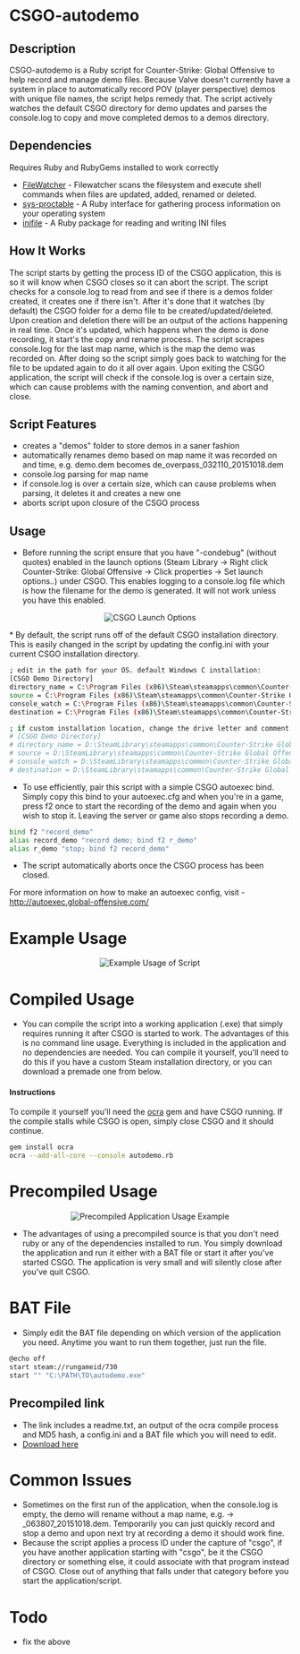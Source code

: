 # CSGO-autodemo

## Description
CSGO-autodemo is a Ruby script for Counter-Strike: Global Offensive to help record and manage demo files. Because Valve doesn't currently have a system in place to automatically record POV (player perspective) demos with unique file names, the script helps remedy that. The script actively watches the default CSGO directory for demo updates and parses the console.log to copy and move completed demos to a demos directory.


## Dependencies
 Requires Ruby and RubyGems installed to work correctly
* [FileWatcher] - Filewatcher scans the filesystem and execute shell commands when files are updated, added, renamed or deleted.
* [sys-proctable] - A Ruby interface for gathering process information on your operating system
* [inifile] - A Ruby package for reading and writing INI files


## How It Works
The script starts by getting the process ID of the CSGO application, this is so it will know when CSGO closes so it can abort the script. The script checks for a console.log to read from and see if there is a demos folder created, it creates one if there isn't. After it's done that it watches (by default) the CSGO folder for a demo file to be created/updated/deleted. Upon creation and deletion there will be an output of the actions happening in real time. Once it's updated, which happens when the demo is done recording, it start's the copy and rename process. The script scrapes console.log for the last map name, which is the map the demo was recorded on. After doing so the script simply goes back to watching for the file to be updated again to do it all over again. Upon exiting the CSGO application, the script will check if the console.log is over a certain size, which can cause problems with the naming convention, and abort and close. 


## Script Features
* creates a "demos" folder to store demos in a saner fashion
* automatically renames demo based on map name it was recorded on and time, e.g. demo.dem becomes de_overpass_032110_20151018.dem
* console.log parsing for map name
* if console.log is over a certain size, which can cause problems when parsing, it deletes it and creates a new one
* aborts script upon closure of the CSGO process


## Usage
* Before running the script ensure that you have "-condebug" (without quotes) enabled in the launch options (Steam Library -> Right click Counter-Strike: Global Offensive -> Click properties -> Set launch options..) under CSGO. This enables logging to a console.log file which is how the filename for the demo is generated. It will not work unless you have this enabled.
<p align="center">
  <img src="https://i.imgur.com/iJqMjB8.png" alt="CSGO Launch Options"/>
</p>
* By default, the script runs off of the default CSGO installation directory. This is easily changed in the script by updating the config.ini with your current CSGO installation directory.

```sh
; edit in the path for your OS. default Windows C installation:
[CSGO Demo Directory]
directory_name = C:\Program Files (x86)\Steam\steamapps\common\Counter-Strike Global Offensive\csgo\demos
source = C:\Program Files (x86)\Steam\steamapps\common\Counter-Strike Global Offensive\csgo\demo.dem
console_watch = C:\Program Files (x86)\Steam\steamapps\common\Counter-Strike Global Offensive\csgo\console.log
destination = C:\Program Files (x86)\Steam\steamapps\common\Counter-Strike Global Offensive\csgo\demos/

; if custom installation location, change the drive letter and comment out the above and remove #'s below
# [CSGO Demo Directory]
# directory_name = D:\SteamLibrary\steamapps\common\Counter-Strike Global Offensive\csgo\demos
# source = D:\SteamLibrary\steamapps\common\Counter-Strike Global Offensive\csgo\demo.dem
# console_watch = D:\SteamLibrary\steamapps\common\Counter-Strike Global Offensive\csgo\console.log
# destination = D:\SteamLibrary\steamapps\common\Counter-Strike Global Offensive\csgo\demos/
```
* To use efficiently, pair this script with a simple CSGO autoexec bind. Simply copy this bind to your autoexec.cfg and when you're in a game, press f2 once to start the recording of the demo and again when you wish to stop it. Leaving the server or game also stops recording a demo.

```sh
bind f2 "record_demo"
alias record_demo "record demo; bind f2 r_demo"
alias r_demo "stop; bind f2 record_demo"
```
* The script automatically aborts once the CSGO process has been closed.

For more information on how to make an autoexec config, visit - http://autoexec.global-offensive.com/


# Example Usage
<p align="center">
  <img src="https://i.imgur.com/AlQRLFp.png" alt="Example Usage of Script"/>
</p>

# Compiled Usage

* You can compile the script into a working application (.exe) that simply requires running it after CSGO is started to work. The advantages of this is no command line usage. Everything is included in the application and no dependencies are needed. You can compile it yourself, you'll need to do this if you have a custom Steam installation directory, or you can download a premade one from below.

#### Instructions

To compile it yourself you'll need the [ocra] gem and have CSGO running. If the compile stalls while CSGO is open, simply close CSGO and it should continue.

```sh
gem install ocra
ocra --add-all-core --console autodemo.rb
```

# Precompiled Usage
<p align="center">
  <img src="https://i.imgur.com/b1NnGvL.png" alt="Precompiled Application Usage Example"/>
</p>

* The advantages of using a precompiled source is that you don't need ruby or any of the dependencies installed to run. You simply download the application and run it either with a BAT file or start it after you've started CSGO. The application is very small and will silently close after you've quit CSGO.

# BAT File
* Simply edit the BAT file depending on which version of the application you need. Anytime you want to run them together, just run the file.
```sh
@echo off
start steam://rungameid/730
start "" "C:\PATH\TO\autodemo.exe"
```

## Precompiled link
* The link includes a readme.txt, an output of the ocra compile process and MD5 hash, a config.ini and a BAT file which you will need to edit.
* [Download here] 


# Common Issues
* Sometimes on the first run of the application, when the console.log is empty, the demo will rename without a map name, e.g. -> _063807_20151018.dem. Temporarily you can just quickly record and stop a demo and upon next try at recording a demo it should work fine.
* Because the script applies a process ID under the capture of "csgo", if you have another application starting with "csgo", be it the CSGO directory or something else, it could associate with that program instead of CSGO. Close out of anything that falls under that category before you start the application/script.



# Todo
* fix the above



   [FileWatcher]: <https://github.com/thomasfl/filewatcher>
   [sys-proctable]: <https://github.com/djberg96/sys-proctable>
   [inifile]: <https://github.com/TwP/inifile>
   [Ruby]: <https://www.ruby-lang.org/en/>
   [RubyGems]: <https://rubygems.org/>
   [ocra]: <https://github.com/larsch/ocra>
   [Download here]: <https://www.mediafire.com/?rw7wty7imiwvopl>
   [map_names array]: <https://github.com/rybro/csgo-autodemo/blob/master/autodemo.rb#L37-L43>
